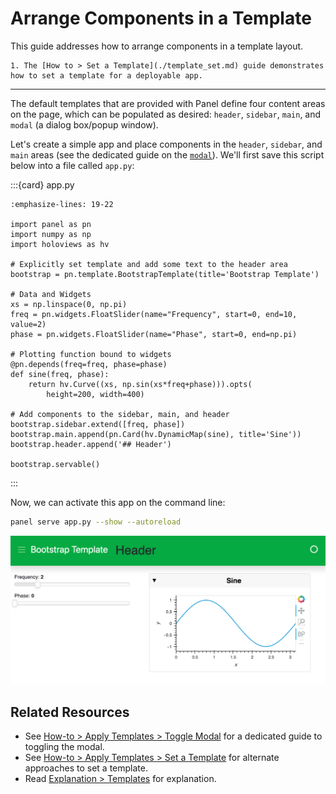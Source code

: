 # Arrange Components in a Template

This guide addresses how to arrange components in a template layout.

```{admonition} Prerequisites
1. The [How to > Set a Template](./template_set.md) guide demonstrates how to set a template for a deployable app.
```

---

The default templates that are provided with Panel define four content areas on the page, which can be populated as desired: `header`, `sidebar`, `main`, and `modal` (a dialog box/popup window).

Let's create a simple app and place components in the `header`, `sidebar`, and `main` areas (see the dedicated guide on the [`modal`](./template_modal.md)). We'll first save this script below into a file called `app.py`:

:::{card} app.py
``` {code-block} python
:emphasize-lines: 19-22

import panel as pn
import numpy as np
import holoviews as hv

# Explicitly set template and add some text to the header area
bootstrap = pn.template.BootstrapTemplate(title='Bootstrap Template')

# Data and Widgets
xs = np.linspace(0, np.pi)
freq = pn.widgets.FloatSlider(name="Frequency", start=0, end=10, value=2)
phase = pn.widgets.FloatSlider(name="Phase", start=0, end=np.pi)

# Plotting function bound to widgets
@pn.depends(freq=freq, phase=phase)
def sine(freq, phase):
    return hv.Curve((xs, np.sin(xs*freq+phase))).opts(
        height=200, width=400)

# Add components to the sidebar, main, and header
bootstrap.sidebar.extend([freq, phase])
bootstrap.main.append(pn.Card(hv.DynamicMap(sine), title='Sine'))
bootstrap.header.append('## Header')

bootstrap.servable()
```
:::

Now, we can activate this app on the command line:

``` bash
panel serve app.py --show --autoreload
```

<img src="../../_static/template_arrange.png" alt="example panel app">

## Related Resources

- See [How-to > Apply Templates > Toggle Modal](./template_modal.md) for a dedicated guide to toggling the modal.
- See [How-to > Apply Templates > Set a Template](./template_set.md) for alternate approaches to set a template.
- Read [Explanation > Templates](../../explanation/templates/templates_overview.md) for explanation.
